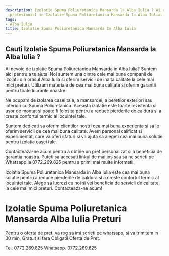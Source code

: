 ```yaml
---
description: Izolatie Spuma Poliuretanica Mansarda la Alba Iulia ? Ai nevoie de un
  profesionist in Izolatie Spuma Poliuretanica Mansarda la Alba Iulia. tel. 0772.269.825
tags:
- Alba Iulia
title: Izolatie Spuma Poliuretanica Mansarda In Alba Iulia
---
```



## Cauti Izolatie Spuma Poliuretanica Mansarda la Alba Iulia ?

Ai nevoie de izolatie Spuma Poliuretanica Mansarda in Alba Iulia? Suntem aici pentru a te ajuta! Noi suntem una dintre cele mai bune companii de izolatii din orasul Alba Iulia si oferim servicii de inalta calitate la cele mai mici preturi. Utilizam materiale de cea mai buna calitate si oferim garantii pentru toate lucrarile noastre.

Ne ocupam de izolarea casei tale, a mansardei, a peretilor exteriori sau interiori cu Spuma Poliuretanica. Aceasta izolatie este foarte rezistenta si usor de montat si poate fi folosita pentru a reduce pierderile de caldura si a creste confortul termic al locuintei tale.

Suntem dedicati sa oferim clientilor nostri cea mai buna experienta si sa le oferim servicii de cea mai buna calitate. Avem personal calificat si experimentat, care va oferi sfaturi si va ajuta sa alegeti cea mai buna solutie pentru izolatia casei tale.

Contacteaza-ne acum pentru a obtine un pret personalizat si a beneficia de garantia noastra. Puteti sa accesati linkul de mai jos sau sa ne scrieti pe Whatsapp la 0772.269.825 pentru a primi mai multe informatii. 

Izolatia Spuma Poliuretanica Mansarda in Alba Iulia este cea mai buna solutie pentru a reduce pierderile de caldura si a creste confortul termic al locuintei tale. Alege sa lucrezi cu noi si vei beneficia de servicii de calitate, la cele mai mici preturi. Contacteaza-ne acum!

# Izolatie Spuma Poliuretanica Mansarda Alba Iulia Preturi
Pentru o oferta de pret, va rog sa imi scrieti pe whatsapp, si va trimitem in 30 min, Gratuit si fara Obligatii Oferta de Pret.

Tel. 0772.269.825
Whatsapp. 0772.269.825